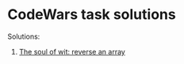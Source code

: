 # CodeWars task solutions

Solutions:
1. [The soul of wit: reverse an array](https://www.codewars.com/kata/reverse-it-quickly)
